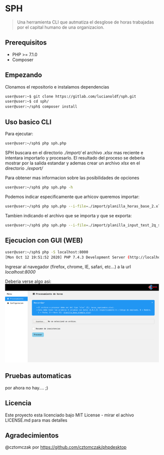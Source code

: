 # SPH

>Una herramienta CLI que autmatiza el desglose de horas trabajadas por el capital humano de una organizacion.

## Prerequisitos
* PHP >= 7.1.0
* Composer

## Empezando
Clonamos el repositorio e instalamos dependencias
```bash
user@user:~$ git clone https://gitlab.com/lucianoldf/sph.git
user@user:~$ cd sph/
user@user:~/sph$ composer install
```

## Uso basico CLI
Para ejecutar:
```bash
user@user:~/sph$ php sph.php
```
SPH buscara en el directorio _./import/_ el archivo _.xlsx_ mas reciente e intentara importarlo y procesarlo. El resultado del proceso se deberia mostrar por la salida estandar y ademas crear un archivo _xlsx_ en el directorio _./export/_

Para obtener mas informacion sobre las posibilidades de opciones
```bash
user@user:~/sph$ php sph.php -h
```

Podemos indicar especificamente que arhicov queremos importar:

```bash
user@user:~/sph$ php sph.php --i-file=./import/planilla_horas_base_2.xlsx
```

Tambien indicando el archivo que se importa y que se exporta:

```bash
user@user:~/sph$ php sph.php --i-file=./import/planilla_input_test_2q_septimebre_2019.xlsx --o-file=./testeo.xlsx
```

## Ejecucion con GUI (WEB)
```bash
user@user:~/sph$ php -S localhost:8000
[Mon Oct 12 19:51:52 2020] PHP 7.4.3 Development Server (http://localhost:8000) started
```
Ingresar al navegador (firefox, chrome, IE, safari, etc...) a la url _localhost:8000_

Deberia verse algo asi:
!["Home SPH GUI Image"](assets/home_01.png "Home SPH GUI")

## Pruebas automaticas
por ahora no hay.... ;)

## Licencia
Este proyecto esta licenciado bajo MIT License - mirar el achivo LICENSE.md para mas detalles

## Agradecimientos
@cztomczak por https://github.com/cztomczak/phpdesktop